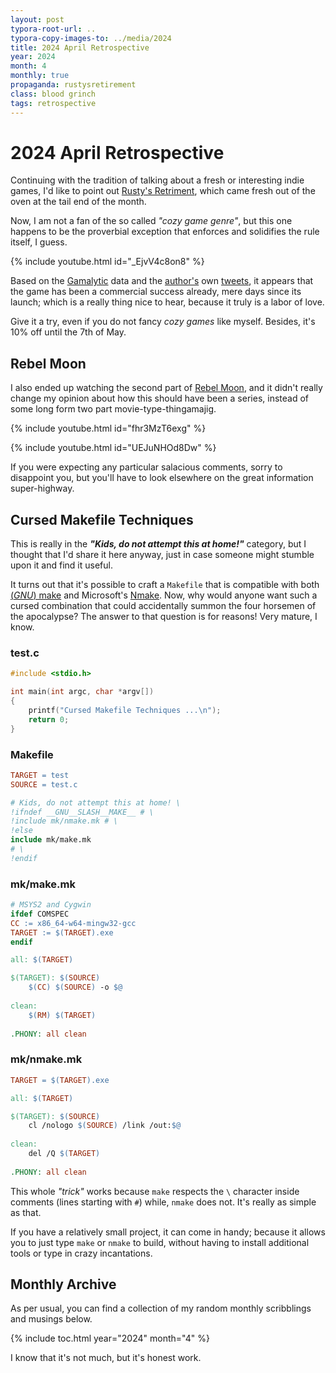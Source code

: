 ```yaml
---
layout: post
typora-root-url: ..
typora-copy-images-to: ../media/2024
title: 2024 April Retrospective
year: 2024
month: 4
monthly: true
propaganda: rustysretirement
class: blood grinch
tags: retrospective
---
```


# 2024 April Retrospective

Continuing with the tradition of talking about a fresh or interesting indie games, I'd like to point out [Rusty's Retriment][rustysretirement], which came fresh out of the oven at the tail end of the month.

Now, I am not a fan of the so called *"cozy game genre"*, but this one happens to be the proverbial exception that enforces and solidifies the rule itself, I guess.

{% include youtube.html id="_EjvV4c8on8" %}

Based on the [Gamalytic][gamalytic] data and the [author's][rustyauthor] own [tweets][rustytweet], it appears that the game has been a commercial success already, mere days since its launch; which is a really thing nice to hear, because it truly is a labor of love.

Give it a try, even if you do not fancy *cozy games* like myself. Besides, it's 10% off until the 7th of May.

## Rebel Moon

I also ended up watching the second part of [Rebel Moon][rebelmoon], and it didn't really change my opinion about how this should have been a series, instead of some long form two part movie-type-thingamajig.

{% include youtube.html id="fhr3MzT6exg" %}

{% include youtube.html id="UEJuNHOd8Dw" %}

If you were expecting any particular salacious comments, sorry to disappoint you, but you'll have to look elsewhere on the great information super-highway.

## Cursed Makefile Techniques

This is really in the ***"Kids, do not attempt this at home!"*** category, but I thought that I'd share it here anyway, just in case someone might stumble upon it and find it useful.

It turns out that it's possible to craft a `Makefile` that is compatible with both [(*GNU*) make][gnumake] and Microsoft's [Nmake][nmake].  Now, why would anyone want such a cursed combination that could accidentally summon the four horsemen of the apocalypse? The answer to that question is for reasons! Very mature, I know.

### test.c

```c
#include <stdio.h>

int main(int argc, char *argv[])
{
    printf("Cursed Makefile Techniques ...\n");
    return 0;
}
```

### Makefile

```makefile
TARGET = test
SOURCE = test.c

# Kids, do not attempt this at home! \
!ifndef __GNU__SLASH__MAKE__ # \
!include mk/nmake.mk # \
!else
include mk/make.mk
# \
!endif
```

### mk/make.mk

```makefile
# MSYS2 and Cygwin
ifdef COMSPEC
CC := x86_64-w64-mingw32-gcc
TARGET := $(TARGET).exe
endif

all: $(TARGET)

$(TARGET): $(SOURCE)
	$(CC) $(SOURCE) -o $@
	
clean:
	$(RM) $(TARGET)
	
.PHONY: all clean
```

### mk/nmake.mk

```makefile
TARGET = $(TARGET).exe

all: $(TARGET)

$(TARGET): $(SOURCE)
	cl /nologo $(SOURCE) /link /out:$@
	
clean:
	del /Q $(TARGET)
	
.PHONY: all clean
```

This whole *"trick"* works because `make` respects the `\` character inside comments (lines starting with `#`) while, `nmake` does not. It's really as simple as that.

If you have a relatively small project, it can come in handy; because it allows you to just type `make` or `nmake` to build, without having to install additional tools or type in crazy incantations.

## Monthly Archive

As per usual, you can find a collection of my random monthly scribblings and musings below.

{% include toc.html year="2024" month="4" %}

I know that it's not much, but it's honest work.

[gamalytic]: https://gamalytic.com/game/2666510
[gnumake]: https://www.gnu.org/software/make/manual/make.html
[nmake]: https://learn.microsoft.com/en-us/cpp/build/reference/nmake-reference?view=msvc-170
[rebelmoon]: https://en.wikipedia.org/wiki/Rebel_Moon
[rustytweet]: https://twitter.com/MrMorrisGames/status/1785388610318901645
[rustyauthor]: https://twitter.com/MrMorrisGames
[rustysretirement]: https://store.steampowered.com/app/2666510/Rustys_Retirement/
